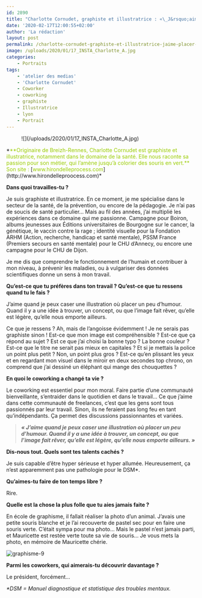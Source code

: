 ```yaml
---
id: 2890
title: "Charlotte Cornudet, graphiste et illustratrice : «\_J&rsquo;aime placer un peu d&rsquo;humour\_»"
date: '2020-02-17T12:00:55+02:00'
author: 'La rédaction'
layout: post
permalink: /charlotte-cornudet-graphiste-et-illustratrice-jaime-placer-un-peu-dhumour/
image: /uploads/2020/01/17_INSTA_Charlotte_A.jpg
categories:
    - Portraits
tags:
    - 'atelier des medias'
    - 'Charlotte Cornudet'
    - Coworker
    - coworking
    - graphiste
    - Illustratrice
    - lyon
    - Portrait
---
```


<figure class="wp-block-image">![](/uploads/2020/01/17_INSTA_Charlotte_A.jpg)</figure>*<span style="color: #99cc00;">**Originaire de Breizh-Rennes, Charlotte Cornudet est graphiste et illustratrice, notamment dans le domaine de la santé. Elle nous raconte sa passion pour son métier, qui l’amène jusqu’à colorier des souris en vert.** Son site : </span>[<span style="color: #99cc00;">www.hirondelleprocess.com</span>](http://www.hirondelleproocess.com)*

**Dans quoi travailles-tu ?**

Je suis graphiste et illustratrice. En ce moment, je me spécialise dans le secteur de la santé, de la prévention, ou encore de la pédagogie. Je n’ai pas de soucis de santé particulier… Mais au fil des années, j’ai multiplié les expériences dans ce domaine qui me passionne. Campagne pour Boiron, albums jeunesses aux Éditions universitaires de Bourgogne sur le cancer, la génétique, le vaccin contre la rage ; identité visuelle pour la F­­ondation ARHM (Action, recherche, handicap et santé mentale), PSSM France (Premiers secours en santé mentale) pour le CHU d’Annecy, ou encore une campagne pour le CHU de Dijon.

Je me dis que comprendre le fonctionnement de l’humain et contribuer à mon niveau, à prévenir les maladies, ou à vulgariser des données scientifiques donne un sens à mon travail.

**Qu’est-ce que tu préfères dans ton travail ? Qu’est-ce que tu ressens quand tu le fais ?**

J’aime quand je peux caser une illustration où placer un peu d’humour. Quand il y a une idée à trouver, un concept, ou que l’image fait rêver, qu’elle est légère, qu’elle nous emporte ailleurs.

Ce que je ressens ? Ah, mais de l’angoisse évidemment ! Je ne serais pas graphiste sinon ! Est-ce que mon image est compréhensible ? Est-ce que ça répond au sujet ? Est ce que j’ai choisi la bonne typo ? La bonne couleur ? Est-ce que le titre ne serait pas mieux en capitales ? Et si je mettais la police un point plus petit ? Non, un point plus gros ? Est-ce qu’en plissant les yeux et en regardant mon visuel dans le miroir en deux secondes top chrono, on comprend que j’ai dessiné un éléphant qui mange des chouquettes ?

**En quoi le coworking a changé ta vie ?**

Le coworking est essentiel pour mon moral. Faire partie d’une communauté bienveillante, s’entraider dans le quotidien et dans le travail… Ce que j’aime dans cette communauté de freelances, c’est que les gens sont tous passionnés par leur travail. Sinon, ils ne feraient pas long feu en tant qu’indépendants. Ça permet des discussions passionnantes et variées.

> ***« J’aime quand je peux caser une illustration où placer un peu d’humour. Quand il y a une idée à trouver, un concept, ou que l’image fait rêver, qu’elle est légère, qu’elle nous emporte ailleurs. »***

**Dis-nous tout. Quels sont tes talents cachés ?**

Je suis capable d’être hyper sérieuse et hyper allumée. Heureusement, ça n’est apparemment pas une pathologie pour le DSM\*.

**Qu’aimes-tu faire de ton temps libre ?**

Rire.

**Quelle est la chose la plus folle que tu aies jamais faite ?**

En école de graphisme, il fallait réaliser la photo d’un animal. J’avais une petite souris blanche et je l’ai recouverte de pastel sec pour en faire une souris verte. C’était sympa pour ma photo… Mais le pastel n’est jamais parti, et Mauricette est restée verte toute sa vie de souris… Je vous mets la photo, en mémoire de Mauricette chérie.

![graphisme-9](/uploads/2019/04/graphisme-9-300x300.jpg)

**Parmi les coworkers, qui aimerais-tu découvrir davantage ?**

Le président, forcément…

*\*DSM = Manuel diagnostique et statistique des troubles mentaux.*